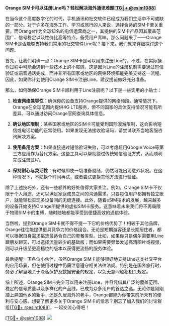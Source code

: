 **Orange SIM卡可以注册Line吗？轻松解决海外通讯难题[[TG💪+ @esim1088](https://t.me/s/esim1088)]**

在当今这个高度数字化的时代，手机通讯和社交软件已经成为我们生活中不可或缺的一部分。对于许多在海外工作、学习或旅行的人来说，选择合适的SIM卡至关重要。而Orange作为全球知名的电信运营商之一，其提供的SIM卡产品因其覆盖范围广、信号稳定以及性价比高等特点，备受用户青睐。那么问题来了——Orange SIM卡是否能够支持我们常用的社交软件Line呢？接下来，我们就来详细探讨这个问题。

首先，让我们明确一点：Orange SIM卡是可以用来注册Line的。不过，在实际操作过程中可能会遇到一些技术上的小障碍。这是因为Line的注册机制需要通过短信验证或语音通话完成，而并非所有国家或地区的网络环境都能完美支持这一流程。因此，如果你计划使用Orange SIM卡注册Line，建议提前做好充分准备。

那么，如何确保Orange SIM卡顺利用于Line注册呢？以下是一些实用的小贴士：

1. **检查网络兼容性**：确保你的设备支持Orange提供的网络频段。通常情况下，Orange在全球范围内提供4G LTE服务，但不同国家的具体支持情况可能有所差异。可以通过访问Orange官网查询具体信息。
   
2. **确认地区限制**：某些国家或地区的SIM卡可能受到国际漫游限制，这会影响短信或电话功能的正常使用。如果发现无法接收验证码，请尝试联系当地客服咨询解决方案。

3. **使用备用方案**：如果直接通过短信验证失败，可以考虑启用Google Voice等第三方应用作为替代方案。这些工具可以帮助绕过传统短信验证方式，从而顺利完成注册过程。

4. **保持耐心与灵活性**：有时候即使一切准备就绪，仍然可能出现意外状况。在这种情况下，不妨换个时间再试，或者尝试更换其他方法进行验证。

除了上述技巧外，还有一些额外的好处值得大家关注。例如，Orange SIM卡不仅限于个人用途，还可以满足家庭成员之间的沟通需求。只要每位用户都拥有独立账户，就能轻松实现多设备间的无缝连接。此外，随着eSIM技术的发展，越来越多的设备开始支持Orange所提供的虚拟SIM卡服务。这意味着未来我们将不再局限于物理SIM卡的束缚，随时随地都能享受到便捷高效的通信体验。

当然啦，提到Orange SIM卡就不得不提一下它的价格优势了！相较于其他品牌，Orange往往能提供更具竞争力的价格组合。无论是短期游客还是长期居住者，都可以根据自身需求挑选最适合自己的套餐类型。比如，如果你只是偶尔需要用Line跟朋友聊天，可以选择流量较少的基础版；而如果需要频繁发送高清图片或视频，则可以升级至更高档位的版本以获得更流畅的服务体验。

最后提醒一下各位小伙伴，虽然Orange SIM卡能够很好地支持Line这类社交平台的应用场景，但在使用过程中仍需注意遵守相关法律法规。特别是在国外旅行时，务必了解当地关于隐私保护及数据安全的规定，以免无意间触犯相关规定。

综上所述，Orange SIM卡完全可以用来注册Line，并且凭借其广泛的覆盖范围、稳定的信号质量以及多样化的产品线，已成为众多用户的首选之选。无论你是刚刚踏上异国他乡的新手，还是久居海外的老手，Orange都能为你带来前所未有的便利与安心感。想要了解更多关于Orange SIM卡的信息？别忘了加入我们的讨论群组[[TG💪+ @esim1088](https://t.me/s/esim1088)]，一起交流心得吧！

[[TG💪+ @esim1088](https://t.me/s/esim1088)] ![](https://i.postimg.cc/4NQfJmqS/Snipaste-2025-05-13-00-14-12.png)